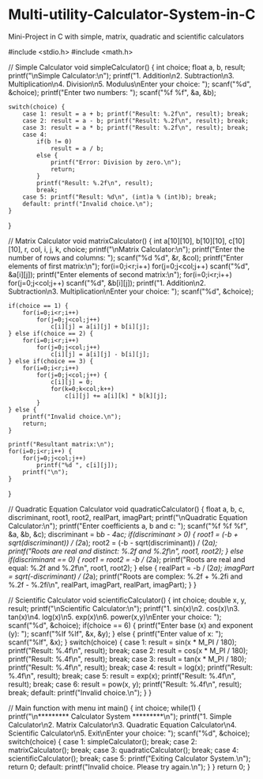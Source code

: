 # Multi-utility-Calculator-System-in-C
Mini-Project in C with simple, matrix, quadratic and scientific calculators

#include <stdio.h>
#include <math.h>

//  Simple Calculator
void simpleCalculator() {
    int choice;
    float a, b, result;
    printf("\nSimple Calculator:\n");
    printf("1. Addition\n2. Subtraction\n3. Multiplication\n4. Division\n5. Modulus\nEnter your choice: ");
    scanf("%d", &choice);
    printf("Enter two numbers: ");
    scanf("%f %f", &a, &b);

    switch(choice) {
        case 1: result = a + b; printf("Result: %.2f\n", result); break;
        case 2: result = a - b; printf("Result: %.2f\n", result); break;
        case 3: result = a * b; printf("Result: %.2f\n", result); break;
        case 4: 
            if(b != 0)
                result = a / b;
            else {
                printf("Error: Division by zero.\n");
                return;
            }
            printf("Result: %.2f\n", result); 
            break;
        case 5: printf("Result: %d\n", (int)a % (int)b); break;
        default: printf("Invalid choice.\n");
    }
}

// Matrix Calculator
void matrixCalculator() {
    int a[10][10], b[10][10], c[10][10], r, col, i, j, k, choice;
    printf("\nMatrix Calculator:\n");
    printf("Enter the number of rows and columns: ");
    scanf("%d %d", &r, &col);
    printf("Enter elements of first matrix:\n");
    for(i=0;i<r;i++)
        for(j=0;j<col;j++)
            scanf("%d", &a[i][j]);
    printf("Enter elements of second matrix:\n");
    for(i=0;i<r;i++)
        for(j=0;j<col;j++)
            scanf("%d", &b[i][j]);
    printf("1. Addition\n2. Subtraction\n3. Multiplication\nEnter your choice: ");
    scanf("%d", &choice);

    if(choice == 1) {
        for(i=0;i<r;i++)
            for(j=0;j<col;j++)
                c[i][j] = a[i][j] + b[i][j];
    } else if(choice == 2) {
        for(i=0;i<r;i++)
            for(j=0;j<col;j++)
                c[i][j] = a[i][j] - b[i][j];
    } else if(choice == 3) {
        for(i=0;i<r;i++)
            for(j=0;j<col;j++) {
                c[i][j] = 0;
                for(k=0;k<col;k++)
                    c[i][j] += a[i][k] * b[k][j];
            }
    } else {
        printf("Invalid choice.\n");
        return;
    }

    printf("Resultant matrix:\n");
    for(i=0;i<r;i++) {
        for(j=0;j<col;j++)
            printf("%d ", c[i][j]);
        printf("\n");
    }
}

//  Quadratic Equation Calculator
void quadraticCalculator() {
    float a, b, c, discriminant, root1, root2, realPart, imagPart;
    printf("\nQuadratic Equation Calculator:\n");
    printf("Enter coefficients a, b and c: ");
    scanf("%f %f %f", &a, &b, &c);
    discriminant = b*b - 4*a*c;
    if(discriminant > 0) {
        root1 = (-b + sqrt(discriminant)) / (2*a);
        root2 = (-b - sqrt(discriminant)) / (2*a);
        printf("Roots are real and distinct: %.2f and %.2f\n", root1, root2);
    } else if(discriminant == 0) {
        root1 = root2 = -b / (2*a);
        printf("Roots are real and equal: %.2f and %.2f\n", root1, root2);
    } else {
        realPart = -b / (2*a);
        imagPart = sqrt(-discriminant) / (2*a);
        printf("Roots are complex: %.2f + %.2fi and %.2f - %.2fi\n", realPart, imagPart, realPart, imagPart);
    }
}

// Scientific Calculator
void scientificCalculator() {
    int choice;
    double x, y, result;
    printf("\nScientific Calculator:\n");
    printf("1. sin(x)\n2. cos(x)\n3. tan(x)\n4. log(x)\n5. exp(x)\n6. power(x,y)\nEnter your choice: ");
    scanf("%d", &choice);
    if(choice == 6) {
        printf("Enter base (x) and exponent (y): ");
        scanf("%lf %lf", &x, &y);
    } else {
        printf("Enter value of x: ");
        scanf("%lf", &x);
    }
    switch(choice) {
        case 1: result = sin(x * M_PI / 180); printf("Result: %.4f\n", result); break;
        case 2: result = cos(x * M_PI / 180); printf("Result: %.4f\n", result); break;
        case 3: result = tan(x * M_PI / 180); printf("Result: %.4f\n", result); break;
        case 4: result = log(x); printf("Result: %.4f\n", result); break;
        case 5: result = exp(x); printf("Result: %.4f\n", result); break;
        case 6: result = pow(x, y); printf("Result: %.4f\n", result); break;
        default: printf("Invalid choice.\n");
    }
}

// Main function with menu
int main() {
    int choice;
    while(1) {
        printf("\n********* Calculator System *********\n");
        printf("1. Simple Calculator\n2. Matrix Calculator\n3. Quadratic Equation Calculator\n4. Scientific Calculator\n5. Exit\nEnter your choice: ");
        scanf("%d", &choice);
        switch(choice) {
            case 1: simpleCalculator(); break;
            case 2: matrixCalculator(); break;
            case 3: quadraticCalculator(); break;
            case 4: scientificCalculator(); break;
            case 5: printf("Exiting Calculator System.\n"); return 0;
            default: printf("Invalid choice. Please try again.\n");
        }
    }
    return 0;
}

